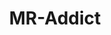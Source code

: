 ---
title: MR-Addict
github: https://github.com/MR-Addict
mode: dark
transition: 3s
archetype:
  - Little Bit of Everything
---